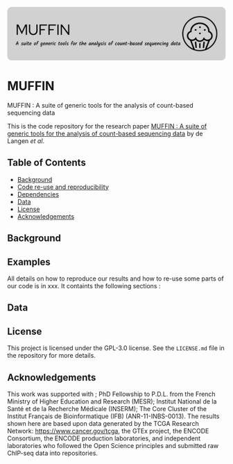 ![Header](./github-header-image.png)

# MUFFIN
MUFFIN : A suite of generic tools for the analysis of count-based sequencing data


This is the code repository for the research paper [MUFFIN : A suite of generic tools for the analysis of count-based sequencing data](https://doi.org/) by de Langen _et al_.  


## Table of Contents

- [Background](#background)
- [Code re-use and reproducibility](#code-re-use-and-reproducibility)
- [Dependencies](#dependencies)
- [Data](#data)
- [License](#license)
- [Acknowledgements](#acknowledgements)


## Background


## Examples

All details on how to reproduce our results and how to re-use some parts of our code is in xxx. It containts the following sections :

## Data


## License

This project is licensed under the GPL-3.0 license. See the `LICENSE.md` file in the repository for more details.

## Acknowledgements

This work was supported with ; PhD Fellowship to P.D.L. from the French Ministry of Higher Education and Research (MESR); Institut National de la Santé et de la Recherche Médicale (INSERM); The Core Cluster of the Institut Français de Bioinformatique (IFB) (ANR-11-INBS-0013). The results shown here are based upon data generated by the TCGA Research Network: https://www.cancer.gov/tcga, the GTEx project, the ENCODE Consortium, the ENCODE production laboratories, and independent laboratories who followed the Open Science principles and submitted raw ChIP-seq data into repositories.


